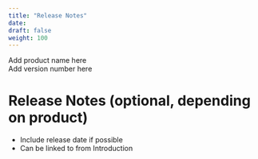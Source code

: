 ```yaml
---
title: "Release Notes"
date:
draft: false
weight: 100
---
```


Add product name here  
Add version number here

# Release Notes  (optional, depending on product)  

- Include release date if possible  
- Can be linked to from Introduction  
